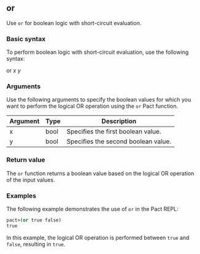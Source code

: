 ## or
Use `or` for boolean logic with short-circuit evaluation.

### Basic syntax

To perform boolean logic with short-circuit evaluation, use the following syntax:

or *x y*

### Arguments

Use the following arguments to specify the boolean values for which you want to perform the logical OR operation using the `or` Pact function.

| Argument | Type | Description |
| --- | --- | --- |
| x | bool | Specifies the first boolean value. |
| y | bool | Specifies the second boolean value. |

### Return value

The `or` function returns a boolean value based on the logical OR operation of the input values.

### Examples

The following example demonstrates the use of `or` in the Pact REPL:

```lisp
pact>(or true false)
true
```

In this example, the logical OR operation is performed between `true` and `false`, resulting in `true`.
